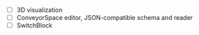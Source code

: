 - [ ] 3D visualization
- [ ] ConveyorSpace editor, JSON-compatible schema and reader
- [ ] SwitchBlock
